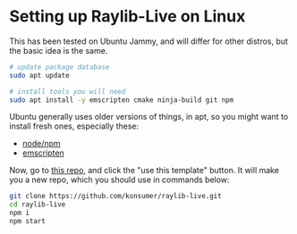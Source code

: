 # Setting up Raylib-Live on Linux

This has been tested on Ubuntu Jammy, and will differ for other distros, but the basic idea is the same.


```sh
# update package database
sudo apt update

# install tools you will need
sudo apt install -y emscripten cmake ninja-build git npm
```

Ubuntu generally uses older versions of things, in apt, so you might want to install fresh ones, especially these:

- [node/npm](https://nodejs.org/en/download/package-manager)
- [emscripten](https://emscripten.org/docs/getting_started/downloads.html)

Now, go to [this repo](https://github.com/konsumer/raylib-live), and click the "use this template" button. It will make you a new repo, which you should use in commands below:

```sh
git clone https://github.com/konsumer/raylib-live.git
cd raylib-live
npm i
npm start
```